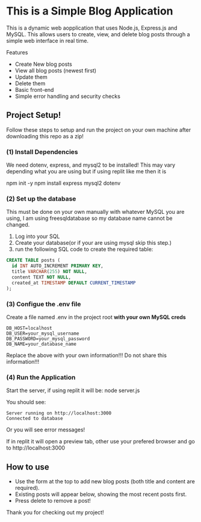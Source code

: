 # This is a Simple Blog Application

This is a dynamic web aopplication that uses Node.js, Express.js and MySQL.
This allows users to create, view, and delete blog posts through a simple web interface in real time.

Features
- Create New blog posts
- View all blog posts (newest first)
- Update them 
- Delete them
- Basic front-end
- Simple error handling and security checks

## Project Setup!

Follow these steps to setup and run the project on your own machine after downloading this repo as a zip!

### (1) Install Dependencies

We need dotenv, express, and mysql2 to be installed!
This may vary depending what you are using but if using replit like me then it is

npm init -y
npm install express mysql2 dotenv

### (2) Set up the database

This must be done on your own manually with whatever MySQL you are using, I am using freesqldatabase so my database name cannot be changed.

1. Log into your SQL
2. Create your database(or if your are using mysql skip this step.)
3. run the following SQL code to create the required table:
```sql
CREATE TABLE posts (
  id INT AUTO_INCREMENT PRIMARY KEY,
  title VARCHAR(255) NOT NULL,
  content TEXT NOT NULL,
  created_at TIMESTAMP DEFAULT CURRENT_TIMESTAMP
);
```
### (3) Configue the .env file

Create a file named .env in the project root **with your own MySQL creds** 

```
DB_HOST=localhost
DB_USER=your_mysql_username
DB_PASSWORD=your_mysql_password
DB_NAME=your_database_name
```

Replace the above with your own information!!!
Do not share this information!!!

### (4) Run the Application

Start the server, if using replit it will be:
node server.js

You should see:
```
Server running on http://localhost:3000
Connected to database

```
Or you will see error messages!

If in replit it will open a preview tab, other use your prefered browser and go to http://localhost:3000

## How to use

- Use the form at the top to add new blog posts (both title and content are required).
- Existing posts will appear below, showing the most recent posts first.
- Press delete to remove a post!

Thank you for checking out my project!

~~~side note my .env has been removed from this project~~~
